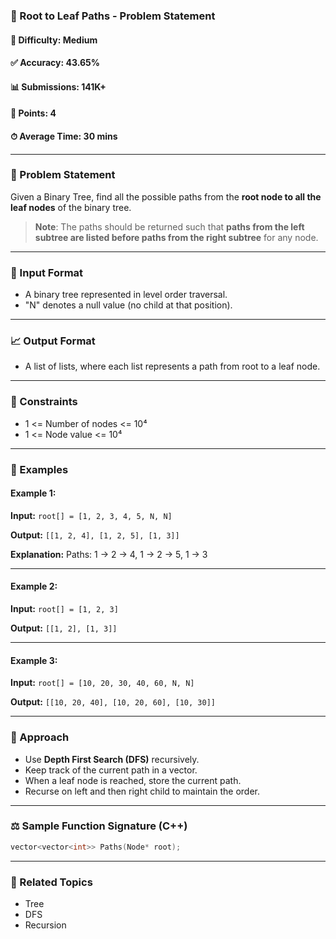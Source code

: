 ### 📄 Root to Leaf Paths - Problem Statement

#### 🧠 Difficulty: Medium

#### ✅ Accuracy: 43.65%

#### 📊 Submissions: 141K+

#### 🏅 Points: 4

#### ⏱ Average Time: 30 mins

---

### 💾 Problem Statement

Given a Binary Tree, find all the possible paths from the **root node to all the leaf nodes** of the binary tree.

> **Note**:
> The paths should be returned such that **paths from the left subtree are listed before paths from the right subtree** for any node.

---

### 📅 Input Format

* A binary tree represented in level order traversal.
* "N" denotes a null value (no child at that position).

---

### 📈 Output Format

* A list of lists, where each list represents a path from root to a leaf node.

---

### 🔢 Constraints

* 1 <= Number of nodes <= 10⁴
* 1 <= Node value <= 10⁴

---

### 📃 Examples

#### Example 1:

**Input:** `root[] = [1, 2, 3, 4, 5, N, N]`

**Output:** `[[1, 2, 4], [1, 2, 5], [1, 3]]`

**Explanation:**
Paths: 1 -> 2 -> 4, 1 -> 2 -> 5, 1 -> 3

---

#### Example 2:

**Input:** `root[] = [1, 2, 3]`

**Output:** `[[1, 2], [1, 3]]`

---

#### Example 3:

**Input:** `root[] = [10, 20, 30, 40, 60, N, N]`

**Output:** `[[10, 20, 40], [10, 20, 60], [10, 30]]`

---

### 🔧 Approach

* Use **Depth First Search (DFS)** recursively.
* Keep track of the current path in a vector.
* When a leaf node is reached, store the current path.
* Recurse on left and then right child to maintain the order.

---

### ⚖️ Sample Function Signature (C++)

```cpp
vector<vector<int>> Paths(Node* root);
```

---

### 📁 Related Topics

* Tree
* DFS
* Recursion
